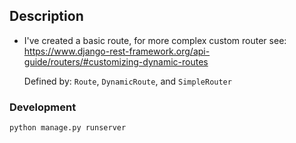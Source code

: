 ## Description

- I've created a basic route, for more complex custom router see:
  https://www.django-rest-framework.org/api-guide/routers/#customizing-dynamic-routes

  Defined by: `Route`, `DynamicRoute`, and `SimpleRouter`

### Development

`python manage.py runserver`
